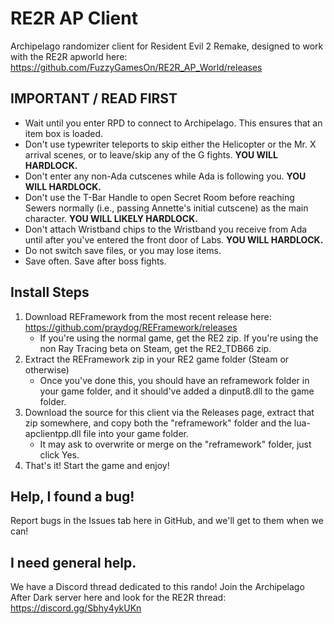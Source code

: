 # RE2R AP Client
Archipelago randomizer client for Resident Evil 2 Remake, designed to work with the RE2R apworld here: https://github.com/FuzzyGamesOn/RE2R_AP_World/releases

## IMPORTANT / READ FIRST

- Wait until you enter RPD to connect to Archipelago. This ensures that an item box is loaded.
- Don't use typewriter teleports to skip either the Helicopter or the Mr. X arrival scenes, or to leave/skip any of the G fights. **YOU WILL HARDLOCK.**
- Don't enter any non-Ada cutscenes while Ada is following you. **YOU WILL HARDLOCK.**
- Don't use the T-Bar Handle to open Secret Room before reaching Sewers normally (i.e., passing Annette's initial cutscene) as the main character. **YOU WILL LIKELY HARDLOCK.**
- Don't attach Wristband chips to the Wristband you receive from Ada until after you've entered the front door of Labs. **YOU WILL HARDLOCK.**
- Do not switch save files, or you may lose items.
- Save often. Save after boss fights.

## Install Steps

1. Download REFramework from the most recent release here: https://github.com/praydog/REFramework/releases
    - If you're using the normal game, get the RE2 zip. If you're using the non Ray Tracing beta on Steam, get the RE2_TDB66 zip.
2. Extract the REFramework zip in your RE2 game folder (Steam or otherwise)
    - Once you've done this, you should have an reframework folder in your game folder, and it should've added a dinput8.dll to the game folder.
3. Download the source for this client via the Releases page, extract that zip somewhere, and copy both the "reframework" folder and the lua-apclientpp.dll file into your game folder.
    - It may ask to overwrite or merge on the "reframework" folder, just click Yes.
5. That's it! Start the game and enjoy!

## Help, I found a bug!

Report bugs in the Issues tab here in GitHub, and we'll get to them when we can!

## I need general help.

We have a Discord thread dedicated to this rando! Join the Archipelago After Dark server here and look for the RE2R thread: https://discord.gg/Sbhy4ykUKn
